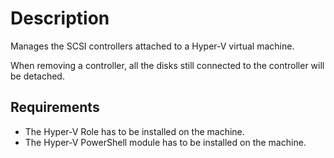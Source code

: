 # Description

Manages the SCSI controllers attached to a Hyper-V virtual machine.

When removing a controller, all the disks still connected to the controller
will be detached.

## Requirements

* The Hyper-V Role has to be installed on the machine.
* The Hyper-V PowerShell module has to be installed on the machine.
